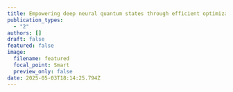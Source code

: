 ```yaml
---
title: Empowering deep neural quantum states through efficient optimization
publication_types:
  - "2"
authors: []
draft: false
featured: false
image:
  filename: featured
  focal_point: Smart
  preview_only: false
date: 2025-05-03T18:14:25.794Z
---
```

